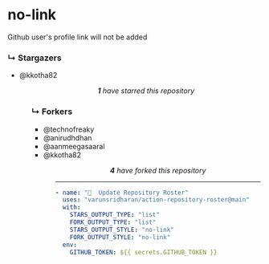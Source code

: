 # no-link
Github user's profile link will not be added

### ↳ Stargazers

<!-- REPOSITORY_STARS:START -->
<ul><li>@kkotha82 <br/> </li><ul><p align="center"><i><b>1</b> have starred this repository</i></p>
<!-- REPOSITORY_STARS:END -->

### ↳ Forkers

<!-- REPOSITORY_FORKS:START -->
<ul><li>@technofreaky <br/> </li><li>@anirudhdhan <br/> </li><li>@aanmeegasaaral <br/> </li><li>@kkotha82 <br/> </li><ul><p align="center"><i><b>4</b> have forked this repository</i></p>
<!-- REPOSITORY_FORKS:END -->

---

```yml
- name: "🐔  Update Repository Roster"
  uses: "varunsridharan/action-repository-roster@main"
  with:
    STARS_OUTPUT_TYPE: "list"
    FORK_OUTPUT_TYPE: "list"
    STARS_OUTPUT_STYLE: "no-link"
    FORK_OUTPUT_STYLE: "no-link"
  env:
    GITHUB_TOKEN: ${{ secrets.GITHUB_TOKEN }}
```